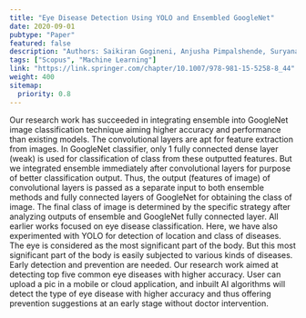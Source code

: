 ```yaml
---
title: "Eye Disease Detection Using YOLO and Ensembled GoogleNet"
date: 2020-09-01
pubtype: "Paper"
featured: false
description: "Authors: Saikiran Gogineni, Anjusha Pimpalshende, Suryanarayana Goddumarri"
tags: ["Scopus", "Machine Learning"]
link: "https://link.springer.com/chapter/10.1007/978-981-15-5258-8_44"
weight: 400
sitemap:
  priority: 0.8
---
```


Our research work has succeeded in integrating ensemble into GoogleNet image classification technique aiming higher accuracy and performance than existing models. The convolutional layers are apt for feature extraction from images. In GoogleNet classifier, only 1 fully connected dense layer (weak) is used for classification of class from these outputted features. But we integrated ensemble immediately after convolutional layers for purpose of better classification output. Thus, the output (features of image) of convolutional layers is passed as a separate input to both ensemble methods and fully connected layers of GoogleNet for obtaining the class of image. The final class of image is determined by the specific strategy after analyzing outputs of ensemble and GoogleNet fully connected layer. All earlier works focused on eye disease classification. Here, we have also experimented with YOLO for detection of location and class of diseases. The eye is considered as the most significant part of the body. But this most significant part of the body is easily subjected to various kinds of diseases. Early detection and prevention are needed. Our research work aimed at detecting top five common eye diseases with higher accuracy. User can upload a pic in a mobile or cloud application, and inbuilt AI algorithms will detect the type of eye disease with higher accuracy and thus offering prevention suggestions at an early stage without doctor intervention.
